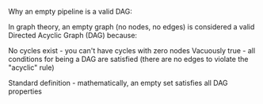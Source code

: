 Why an empty pipeline is a valid DAG:


In graph theory, an empty graph (no nodes, no edges) is considered a valid Directed Acyclic Graph (DAG) because:

No cycles exist - you can't have cycles with zero nodes
Vacuously true - all conditions for being a DAG are satisfied (there are no edges to violate the "acyclic" rule)

Standard definition - mathematically, an empty set satisfies all DAG properties



